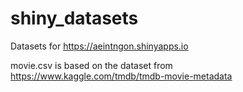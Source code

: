 # shiny_datasets
Datasets for https://aeintngon.shinyapps.io

movie.csv is based on the dataset from https://www.kaggle.com/tmdb/tmdb-movie-metadata
